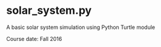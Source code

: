 # solar_system.py
A basic solar system simulation using Python Turtle module

Course date: Fall 2016
